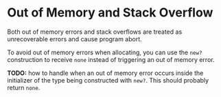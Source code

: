 # Out of Memory and Stack Overflow

Both out of memory errors and stack overflows are treated as unrecoverable errors and cause program
abort.

To avoid out of memory errors when allocating, you can use the `new?` construction to receive `none`
instead of triggering an out of memory error.

**TODO:** how to handle when an out of memory error occurs inside the initializer of the type being
constructed with `new?`. This should probably return `none`.
